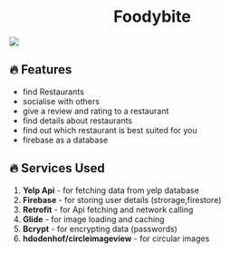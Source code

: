 <h1 align="center">Foodybite</h1>
<img src="https://firebasestorage.googleapis.com/v0/b/food-clone-c7e62.appspot.com/o/Foodies_readme_cropped.jpg?alt=media&token=27d2f2ef-f8ab-47e3-9308-29f0ba650c20">


## 🔥 Features

- find Restaurants 
- socialise with others
- give a review and rating to a restaurant
- find details about restaurants
- find out which restaurant is best suited for you
- firebase as a database

## 🔥 Services Used

1. **Yelp Api** - for fetching data from yelp database
1. **Firebase** - for storing user details (strorage,firestore)
1. **Retrofit** - for Api fetching and network calling
1. **Glide** - for image loading and caching
1. **Bcrypt** - for encrypting data (passwords)
1. **hdodenhof/circleimageview** - for circular images
